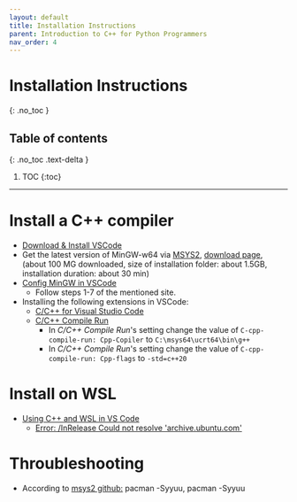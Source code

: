```yaml
---
layout: default
title: Installation Instructions
parent: Introduction to C++ for Python Programmers
nav_order: 4
---
```


# Installation Instructions

{: .no_toc }

## Table of contents

{: .no_toc .text-delta }

1. TOC
{:toc}

---

# Install a C++ compiler

- [Download & Install VSCode](https://code.visualstudio.com/download)
- Get the latest version of MinGW-w64 via [MSYS2](https://www.msys2.org/), [download page](https://github.com/msys2/msys2-installer/releases/download/2024-07-27/msys2-x86_64-20240727.exe), (about 100 MG downloaded, size of installation folder: about 1.5GB, installation duration: about 30 min)
- [Config MinGW in VSCode](https://code.visualstudio.com/docs/cpp/config-mingw)
    * Follow steps 1-7 of the mentioned site.
- Installing the following extensions in VSCode:
    * [C/C++ for Visual Studio Code](https://marketplace.visualstudio.com/items?itemName=ms-vscode.cpptools)
    * [C/C++ Compile Run](https://marketplace.visualstudio.com/items?itemName=danielpinto8zz6.c-cpp-compile-run)
        + In *C/C++ Compile Run*'s setting change the value of `C-cpp-compile-run: Cpp-Copiler` to `C:\msys64\ucrt64\bin\g++`
        + In *C/C++ Compile Run*'s setting change the value of `C-cpp-compile-run: Cpp-flags` to `-std=c++20`

# Install on WSL

- [Using C++ and WSL in VS Code](https://code.visualstudio.com/docs/cpp/config-wsl)
	* [Error: /InRelease  Could not resolve 'archive.ubuntu.com'](https://tooba.co/%D8%AD%D9%84-%D9%85%D8%B4%DA%A9%D9%84-temporary-failure-resolving-ubuntu/)

# Throubleshooting
- According to [msys2 github:](https://github.com/msys2/MSYS2-packages/issues/2869) pacman -Syyuu, pacman -Syyuu